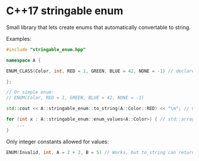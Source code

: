 C++17 stringable enum
===================
Small library that lets create enums that automatically convertable to string.

Examples:
```c++
#include "stringable_enum.hpp"

namespace A {

ENUM_CLASS(Color, int, RED = 1, GREEN, BLUE = 42, NONE = -1) // declare enum class "Color" and function "to_string"

};

// Or simple enum:
// ENUM(Color, RED = 1, GREEN, BLUE = 42, NONE = -1)

std::cout << A::stringable_enum::to_string(A::Color::RED) << "\n"; // Output: RED

for (int x : A::stringable_enum::enum_values<A::Color>) { // std::array of all values as enum's base type 
    ...
}

```

Only integer constants allowed for values:
```c++
ENUM(Invalid, int, A = 2 + 2, B = 5) // Works, but to_string can return any option or empty string.
```
